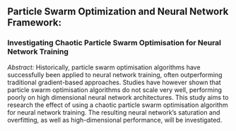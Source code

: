 ## Particle Swarm Optimization and Neural Network Framework:
### Investigating Chaotic Particle Swarm Optimisation for Neural Network Training

*Abstract:* Historically, particle swarm optimisation algorithms have successfully been applied to neural network training, often outperforming traditional gradient-based approaches. Studies have however shown that particle swarm optimisation algorithms do not scale very well, performing poorly on high dimensional neural network architectures. This study aims to research the effect of using a chaotic particle swarm optimisation algorithm for neural network training. The resulting neural network’s saturation and overfitting, as well as high-dimensional performance, will be investigated. 

